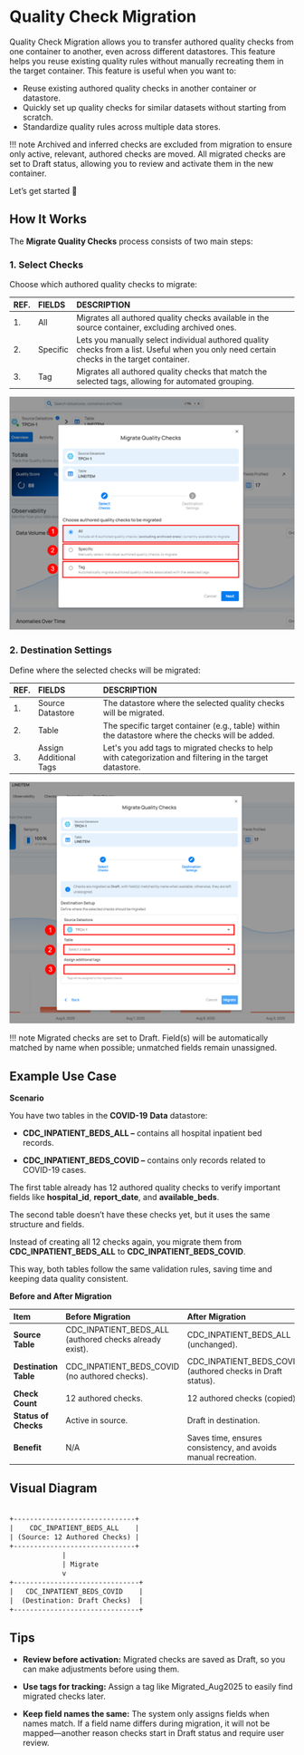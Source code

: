 # Quality Check Migration

Quality Check Migration allows you to transfer authored quality checks from one container to another, even across different datastores. This feature helps you reuse existing quality rules without manually recreating them in the target container. This feature is useful when you want to:

* Reuse existing authored quality checks in another container or datastore.  
* Quickly set up quality checks for similar datasets without starting from scratch.  
* Standardize quality rules across multiple data stores.

!!! note 
    Archived and inferred checks are excluded from migration to ensure only active, relevant, authored checks are moved. All migrated checks are set to Draft status, allowing you to review and activate them in the new container.

Let’s get started 🚀

## How It Works

The **Migrate Quality Checks** process consists of two main steps:

### 1. Select Checks

Choose which authored quality checks to migrate:

| REF. | FIELDS | DESCRIPTION |
| :---- | :---- | :---- |
| 1. | All | Migrates all authored quality checks available in the source container, excluding archived ones. |
| 2. | Specific | Lets you manually select individual authored quality checks from a list. Useful when you only need certain checks in the target container. |
| 3. | Tag | Migrates all authored quality checks that match the selected tags, allowing for automated grouping. |

![migration-1](../assets/datastore-checks/checks-migration/migration-1.png)

### 2. Destination Settings

Define where the selected checks will be migrated:

| REF. | FIELDS | DESCRIPTION |
| :---- | :---- | :---- |
| 1. | Source Datastore | The datastore where the selected quality checks will be migrated. |
| 2. | Table | The specific target container (e.g., table) within the datastore where the checks will be added. |
| 3. | Assign Additional Tags | Let's you add tags to migrated checks to help with categorization and filtering in the target datastore. |

![migration-2](../assets/datastore-checks/checks-migration/migration-2.png)

!!! note 
    Migrated checks are set to Draft. Field(s) will be automatically matched by name when possible; unmatched fields remain unassigned. 

## Example Use Case

**Scenario**

You have two tables in the **COVID-19** **Data** datastore:

* **CDC_INPATIENT_BEDS_ALL –** contains all hospital inpatient bed records.

* **CDC_INPATIENT_BEDS_COVID –** contains only records related to COVID-19 cases.

The first table already has 12 authored quality checks to verify important fields like **hospital_id**, **report_date**, and **available_beds**.

The second table doesn’t have these checks yet, but it uses the same structure and fields.

Instead of creating all 12 checks again, you migrate them from **CDC_INPATIENT_BEDS_ALL** to **CDC_INPATIENT_BEDS_COVID**.

This way, both tables follow the same validation rules, saving time and keeping data quality consistent.

**Before and After Migration**

|         Item |          Before Migration |               After Migration |
| :---- | :---- | :---- |
| **Source Table** | CDC_INPATIENT_BEDS_ALL (authored checks already exist). | CDC_INPATIENT_BEDS_ALL (unchanged). |
| **Destination Table** | CDC_INPATIENT_BEDS_COVID (no authored checks). | CDC_INPATIENT_BEDS_COVID (authored checks in Draft status). |
| **Check Count** | 12 authored checks. | 12 authored checks (copied). |
| **Status of Checks** | Active in source. | Draft in destination. |
| **Benefit** | N/A | Saves time, ensures consistency, and avoids manual recreation. |

## Visual Diagram

```text

+------------------------------+  
|    CDC_INPATIENT_BEDS_ALL    |  
| (Source: 12 Authored Checks) |  
+------------------------------+  
             |  
             | Migrate  
             v  
+-------------------------------+  
|   CDC_INPATIENT_BEDS_COVID    |  
|  (Destination: Draft Checks)  |  
+-------------------------------+

```
## Tips

* **Review before activation:** Migrated checks are saved as Draft, so you can make adjustments before using them.

* **Use tags for tracking:** Assign a tag like Migrated\_Aug2025 to easily find migrated checks later.

* **Keep field names the same:** The system only assigns fields when names match. If a field name differs during migration, it will not be mapped—another reason checks start in Draft status and require user review.